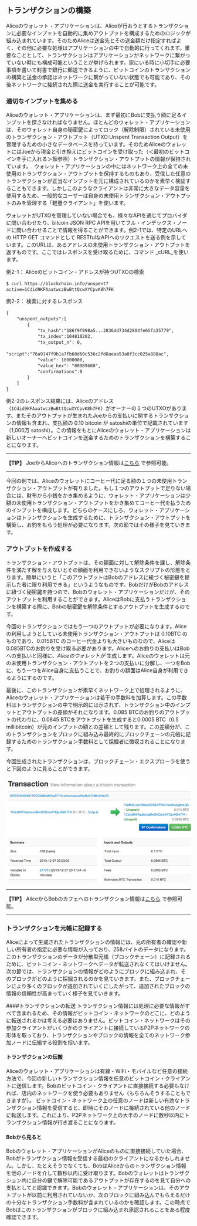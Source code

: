## トランザクションの構築

Aliceのウォレット・アプリケーションは、Aliceが行おうとするトランザクションに必要なインプットを自動的に集めアウトプットを構成するためのロジックが組み込まれています。そのためAliceは送金先とその送金額だけ指定すればよく、その他に必要な処理はアプリケーションの中で自動的に行ってくれます。重要なこととして、トランザクションはアプリケーションがネットワークに繋がっていない時にも構成可能ということが挙げられます。家にいる時に小切手に必要事項を書いて封書で銀行に郵送できるように、ビットコインのトランザクションの構築と送金の承認はネットワークに繋がっていない状態でも可能であり、その後ネットワークに接続された際に送金を実行することが可能です。

### 適切なインプットを集める
Aliceのウォレット・アプリケーションは、まず最初にBobに支払う額に足るインプットを探さなければなりません。ほとんどのウォレット・アプリケーションは、そのウォレット自身の秘密鍵によってロック（解除制限）されている未使用のトランザクション・アウトプット（UTXO:Unspent Transaction Output）を管理するための小さなデータベースを持っています。そのためAliceのウォレットにはJoeから現金と引き換えにビットコインを受け取った（＜最初のビットコインを手に入れる＞節参照）トランザクション・アウトプットの情報が保持されています。. ウォレット・アプリケーションの中にはネットワーク上の全ての未使用のトランザクション・アウトプットを保持するものもあり、受信した任意のトランザクションが正当なインプットを元に構成されているのかを素早く検証することもできます。しかしこのようなクライアントは非常に大きなデータ容量を使用するため、一般的なユーザーは自身の未使用トランザクション・アウトプットのみを管理する「軽量クライアント」を使います。

ウォレットがUTXOを管理していない場合でも、様々なAPIを通じてプロバイダに問い合わせたり、bitcoin JSON RPC APIを用いてフル・インデックス・ノードに問い合わせることで情報を得ることができます。例2-1では、特定のURLへの HTTP GET コマンドとして RESTfulなAPIへのリクエストを送る例を示しています。このURLは、あるアドレスの未使用トランザクション・アウトプットを返すものです。ここではレスポンスを受け取るために、コマンド _cURL_を使います。

例2-1： Aliceのビットコイン・アドレスが持つUTXOの検索
```
$ curl https://blockchain.info/unspent?active=1Cdid9KFAaatwczBwBttQcwXYCpvK8h7FK
```

例2-2： 検索に対するレスポンス
```
{
    "unspent_outputs":[
        {
            "tx_hash":"186f9f998a5...2836dd734d2804fe65fa35779",
            "tx_index":104810202,
            "tx_output_n": 0,
            "script":"76a9147f9b1a7fb68d60c536c2fd8aeaa53a8f3cc025a888ac",
            "value": 10000000,
            "value_hex": "00989680",
            "confirmations":0
        }
    ]
}
```

例2-2のレスポンス結果には、Aliceのアドレス（`1Cdid9KFAaatwczBwBttQcwXYCpvK8h7FK`）がオーナーの１つのUTXOがあります。またそのアウトプットが生まれたJoeからの支払いに関するトランザクションの情報も含まれ、支払額の 0.10 bitcoin が satoshiの単位で記載されています（1,000万 satoshi）。この情報をもとにAliceのウォレット・アプリケーションは新しいオーナーへビットコインを送金するためのトランザクションを構築することになります。

---
**【TIP】**
JoeからAliceへのトランザクション情報は[こちら](http://bit.ly/1tAeeGr) で参照可能。

---

今回の例では、Aliceのウォレットにコーヒー代に足る額の１つの未使用トランザクション・アウトプットが有りました。もし１つのアウトプットで足りない場合には、財布から小銭をかき集めるように、ウォレット・アプリケーションは少額の未使用トランザクション・アウトプットをかき集めてコーヒー代を払うためのインプットを構成します。どちらのケースにしろ、ウォレット・アプリケーションはトランザクションを生成するために、トランザクション・アウトプットを構築し、お釣をもらう処理が必要になります。次の節ではその様子を見ていきます。

### アウトプットを作成する

トランザクション・アウトプットは、その額面に対して解除条件を課し、解除条件を満たす解を与えないとその額面を利用できないようなスクリプトの形態をとります。簡単にいうと「このアウトプットはBobのアドレスに紐づく秘密鍵を提示した者に限り利用できる」というようなものです。BobだけがBobのアドレスに紐づく秘密鍵を持つので、Bobのウォレット・アプリケーションだけが、そのアウトプットを利用することができます。AliceはBobに支払うトランザクションを構築する際に、Bobの秘密鍵を解除条件とするアウトプットを生成するのです。

今回のトランザクションではもう一つのアウトプットが必要になります。Aliceの利用しようとしている未使用トランザクション・アウトプットは 0.10BTC のものであり、0.015BTC のコーヒー代金よりも大きいものなので、Aliceは0.085BTCのお釣りを受け取る必要があります。Aliceへのお釣りの支払いはBobへの支払いと同様に、*Aliceのウォレットが* 生成します。Aliceのウォレットは元の未使用トランザクション・アウトプットを２つの支払いに分解し、一つをBobに、もう一つをAlice自身に支払うことで、お釣りの額面はAlice自身が利用できるようにするのです。

最後に、このトランザクションが素早くネットワーク上で処理されるように、Aliceのウォレット・アプリケーションは若干の手数料を加算します。この手数料はトランザクションの中で明示的には示されず、トランザクション中のインプットとアウトプットの差額がそれになります。0.085 BTCのお釣りのアウトプットの代わりに、0.0845 BTCをアウトプットを生成すると0.0005 BTC（0.5 millibitcoin）が元のインプットの額との差額として残ります。この差額分が、このトランザクションをブロックに組み込み最終的にブロックチェーンの元帳に記録するためのトランザクション手数料として採掘者に徴収されることになります。

今回生成されたトランザクションは、ブロックチェーン・エクスプローラを使うと下図のように見ることができます。

!["アリスからBobのカフェへの支払いのトランザクション"](00_images/msbt_0208.png "アリスからBobのカフェへの支払いのトランザクション")

---
**【TIP】**
AliceからBobのカフェへのトランザクション情報は[こちら](http://bit.ly/1u0FIGs) で参照可能。

---

### トランザクションを元帳に記録する

Aliceによって生成されたトランザクションの情報には、元の所有者の確認や新しい所有者の指定に必要な情報が入っており、258バイトのデータになります。このトランザクションのデータが分散型元帳（ブロックチェーン）に記録されるために、ビットコイン・ネットワークへデータが転送されなくてはいけません。次の節では、トランザクションの情報がどのようにブロックに組み込まれ、そのブロックがどのように採掘されるのかを見ていきます。また、ブロックチェーンにより多くのブロックが追加されていくにしたがって、追加されたブロックの情報の信頼性が高まっていく様子を見ていきます。

####トランザクションの転送
トランザクション情報には処理に必要な情報がすべて含まれるため、その情報がビットコイン・ネットワークのどこに、どのように転送されるかは考える必要はありません。ビットコイン・ネットワークはその参加クライアントがいくつかのクライアントに接続しているP2Pネットワークの形体を取っており、トランザクションやブロックの情報を全てのネットワーク参加ノードに伝搬する役割を担います。

#### トランザクションの伝搬
Aliceのウォレット・アプリケーションは有線・WiFi・モバイルなど任意の接続方法で、今回の新しいトランザクション情報を任意のビットコイン・クライアントに送信します。Bobのビットコイン・クライアントに直接接続する必要もなければ、店内のネットワークを使う必要もありません（もちろんそうすることもできますが）。 ビットコイン・ネットワーク上の任意のノードは新しい有効なトランザクション情報を受信すると、即時にそのノードに接続されている他のノードに転送します。これにより、P2Pネットワーク上の大半のノードに数秒以内にトランザクション情報が行き渡ることになります。

#### Bobから見ると
Bobのウォレット・アプリケーションがAliceのものに直接接続していた場合、Bobがトランザクション情報を受信する最初のクライアントになるかもしれません。しかし、たとえそうでなくても、BobはAliceからのトランザクション情報を他のノードを介して数秒以内に受け取ります。Bobのウォレットはトランザクション内に自分の鍵で解除可能であるアウトプットが存在するのを見て自分への支払としてと認識できます。Bobのウォレット・アプリケーションは、そのアウトプットが以前に利用されていないか、次のブロックに組み込んでもらえるだけの十分なトランザクション手数料が含まれているのかを確認します。この時点でBobはこのトランザクションがブロックに組み込まれ承認されることをある程度確認できます。